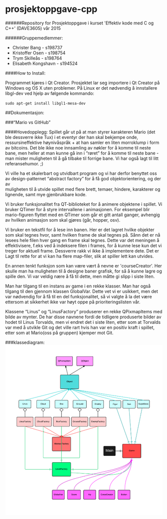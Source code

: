 # prosjektoppgave-cpp
######Repository for Prosjektoppgave i kurset 'Effektiv kode med C og C++' (DAVE3605) vår 2015

######Gruppemedlemmer:
- Christer Bang - s198737
- Kristoffer Osen - s198754
- Trym Skilleås - s198764
- Elisabeth Kongshavn - s194524

####How to Install:

Programmet kjøres i Qt Creator.
Prosjektet lar seg importere i Qt Creator på Windows og OS X uten problemer.
På Linux er det nødvendig å innstallere libgl-dev ved hjelp av følgende kommando:

`sudo apt-get install libgl1-mesa-dev`



##Dokumentasjon:

###“Mario vs GitHub”

####Hovedopplegg:
Spillet går ut på at man styrer karakteren Mario (det ble dessverre ikke Tux) i et eventyr der han skal bekjempe onde, ressursineffektive høynivåspråk + at han samler en liten morroklump i form av bitcoins. Det ble ikke noe innsamling av nøkler for å komme til neste bane, men heller at man kunne gå inn i “røret” for å komme til neste bane - man mister muligheten til å gå tilbake til forrige bane. Vi har også lagt til litt referansehumor. ;)

Vi ville ha et skalerbart og utvidbart program og vi har derfor benyttet oss av design-patternet “abstract factory” for å få god objektorientering, og der av   
muligheten til å utvide spillet med flere brett, temaer, hindere, karakterer og lignende, samt mye gjenbrukbare kode. 

Vi bruker funksjonalitet fra QT-biblioteket for å animere objektene i spillet. Vi bruker QTimer for å styre intervallene i animasjonen. For eksempel blir mario-figuren flyttet med en QTimer som går et gitt antall ganger, avhengig av hvilken animasjon som skal gjøres (går, hopper, osv). 

Vi bruker en tekstfil for å lese inn banen. Her er det lagret hvilke objekter som skal tegnes hvor, samt hvilken frame de skal tegnes på. Sånn det er nå lesees hele filen hver gang en frame skal tegnes. Dette var det meningen å effektivisere, f.eks ved å indeksere filen i frames, for å kunne lese kun det vi treger for aktuell frame. Dessverre rakk vi ikke å implementere dete. Det er Lagt til rette for at vi kan ha flere map-filer, slik at spiller lett kan utvides.

En annen tenkt funksjon som kan være vært å nevne er 'courseCreator'. Her skulle man ha muligheten til å designe baner grafisk, for så å kunne lagre og spille den. Vi var veldig nære å få til dette, men måtte gi slipp i siste liten.

Man har tilgang til en instans av game i en rekke klasser. Man har også tilgang til den gjennom klassen GlobalVar. Dette vet vi er usikkert, men det var nødvendig for å få til en del funksjonalitet, så vi valgte å la det være ettersom at sikkerhet ikke var høyt oppe på prioriteringslisten vår.

Klassene “Linus” og “LinusFactory” produserer en rekke QPixmapItems med bilde av mynter. De har disse navnene fordi de tidligere produserte bilder av hodet til Linus Torvalds, men vi endret det i siste liten, etter som at Torvalds var med å utvikle Git og det ville rart hvis han var en positiv kraft i spillet, etter som at Mario(oss på gruppen) kjemper mot Git. 


###klassediagram:
![Alt text](klassediagram.png)



